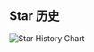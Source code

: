 ## Star 历史

![Star History Chart](https://api.star-history.com/svg?repos=ddgksf2013/Cuttlefish&type=Date)
